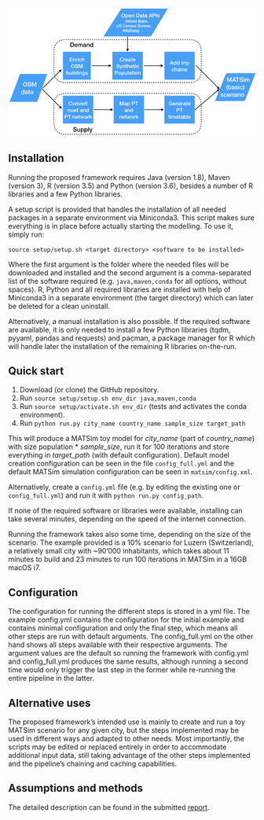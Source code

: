![Framework](doc/framework.jpeg)

## Installation

Running the proposed framework requires Java (version 1.8), Maven (version 3), R (version 3.5) and Python (version 3.6), besides a number of R libraries and a few Python libraries. 

A setup script is provided that handles the installation of all needed packages in a separate environment via Miniconda3. This script makes sure everything is in place before actually starting the modelling. To use it, simply run:

    source setup/setup.sh <target directory> <software to be installed>

Where the first argument is the folder where the needed files will be downloaded and installed and the second argument is a comma-separated list of the software required (e.g. `java,maven,conda` for all options, without spaces). R, Python and all required libraries are installed with help of Miniconda3 in a separate environment (the target directory) which can later be deleted for a clean uninstall. 

Alternatively, a manual installation is also possible. If the required software are available, it is only needed to install a few Python libraries (tqdm, pyyaml, pandas and requests) and pacman, a package manager for R which will handle later the installation of the remaining R libraries on-the-run.

## Quick start

1. Download (or clone) the GitHub repository.
2. Run `source setup/setup.sh env_dir java,maven,conda`
3. Run `source setup/activate.sh env_dir` (tests and activates the conda environment).
4. Run `python run.py city_name country_name sample_size target_path`

This will produce a MATSim toy model for *city_name* (part of *country_name*) with size population * *sample_size*, run it for 100 iterations and store everything in *target_path* (with default configuration). Default model creation configuration can be seen in the file `config_full.yml` and the default MATSim simulation configuration can be seen in `matsim/config.xml`.

Alternatively, create a `config.yml` file (e.g. by editing the existing one or `config_full.yml`) and run it with `python run.py config_path`.

If none of the required software or libraries were available, installing can take several minutes, depending on the speed of the internet connection. 

Running the framework takes also some time, depending on the size of the scenario. The example provided is a 10% scenario for Luzern (Switzerland), a relatively small city with ~90’000 inhabitants, which takes about 11 minutes to build and 23 minutes to run 100 iterations in MATSim in a 16GB macOS i7.

## Configuration

The configuration for running the different steps is stored in a yml file. The example config.yml contains the configuration for the initial example and contains minimal configuration and only the final step, which means all other steps are run with default arguments. The config_full.yml on the other hand shows all steps available with their respective arguments. The argument values are the default so running the framework with config.yml and config_full.yml produces the same results, although running a second time would only trigger the last step in the former while re-running the entire pipeline in the latter.

## Alternative uses

The proposed framework’s intended use is mainly to create and run a toy MATSim scenario for any given city, but the steps implemented may be used in different ways and adapted to other needs. Most importantly, the scripts may be edited or replaced entirely in order to accommodate additional input data, still taking advantage of the other steps implemented and the pipeline’s chaining and caching capabilities.

## Assumptions and methods 

The detailed description can be found in the submitted [report](doc/Seminararbeit_Guggisberg_R1.pdf).